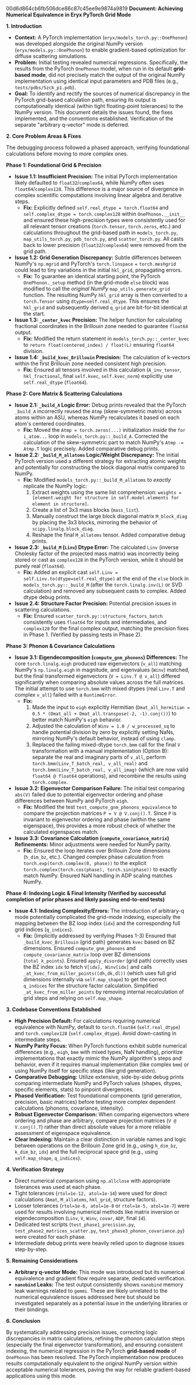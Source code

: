  00d6d864cb6fb506dce86c87c45ee9e9874a9819
**Document: Achieving Numerical Equivalence in Eryx PyTorch Grid Mode**

**1. Introduction**

*   **Context:** A PyTorch implementation (`eryx/models_torch.py::OnePhonon`) was developed alongside the original NumPy version (`eryx/models.py::OnePhonon`) to enable gradient-based optimization for diffuse scattering simulations.
*   **Problem:** Initial testing revealed numerical regressions. Specifically, the results from the PyTorch `OnePhonon` model, when run in its default **grid-based mode**, did not precisely match the output of the original NumPy implementation using identical input parameters and PDB files (e.g., `tests/pdbs/5zck_p1.pdb`).
*   **Goal:** To identify and rectify the sources of numerical discrepancy in the PyTorch grid-based calculation path, ensuring its output is computationally identical (within tight floating-point tolerances) to the NumPy version. This document details the issues found, the fixes implemented, and the conventions established. Verification of the separate "arbitrary q-vector" mode is deferred.

**2. Core Problem Areas & Fixes**

The debugging process followed a phased approach, verifying foundational calculations before moving to more complex ones.

**Phase 1: Foundational Grid & Precision**

*   **Issue 1.1: Insufficient Precision:** The initial PyTorch implementation likely defaulted to `float32`/`complex64`, while NumPy often uses `float64`/`complex128`. This difference is a major source of divergence in complex scientific computations involving linear algebra and iterative steps.
    *   **Fix:** Explicitly defined `self.real_dtype = torch.float64` and `self.complex_dtype = torch.complex128` within `OnePhonon.__init__` and ensured these high-precision types were consistently used for all relevant tensor creations (`torch.tensor`, `torch.zeros`, etc.) and calculations throughout the grid-based path in `models_torch.py`, `map_utils_torch.py`, `pdb_torch.py`, and `scatter_torch.py`. All casts back to lower precision (`float32`/`complex64`) were removed from the grid path.
*   **Issue 1.2: Grid Generation Discrepancy:** Subtle differences between NumPy's `np.mgrid` and PyTorch's `torch.linspace` + `torch.meshgrid` could lead to tiny variations in the initial `hkl_grid`, propagating errors.
    *   **Fix:** To guarantee an identical starting point, the PyTorch `OnePhonon._setup` method (in the grid-mode `else` block) was modified to call the *original NumPy* `map_utils.generate_grid` function. The resulting NumPy `hkl_grid` array is then converted to a `torch.Tensor` using `dtype=self.real_dtype`. This ensures the `hkl_grid` and subsequently derived `q_grid` are bit-for-bit identical at the start.
*   **Issue 1.3: `_center_kvec` Precision:** The helper function for calculating fractional coordinates in the Brillouin zone needed to guarantee `float64` output.
    *   **Fix:** Modified the return statement in `models_torch.py::_center_kvec` to `return float(centered_index) / float(L)` ensuring `float64` division.
*   **Issue 1.4: `_build_kvec_Brillouin` Precision:** The calculation of k-vectors within the first Brillouin zone needed consistent high precision.
    *   **Fix:** Ensured all tensors involved in this calculation (`A_inv_tensor`, `hkl_fractional`, final `self.kvec`, `self.kvec_norm`) explicitly use `self.real_dtype` (`float64`).

**Phase 2: Core Matrix & Scattering Calculations**

*   **Issue 2.1: `_build_A` Logic Error:** Debug prints revealed that the PyTorch `_build_A` incorrectly reused the `Atmp` (skew-symmetric matrix) across atoms within an ASU, whereas NumPy recalculates it based on each atom's centered coordinates.
    *   **Fix:** Moved the `Atmp = torch.zeros(...)` initialization *inside* the `for i_atom...` loop in `models_torch.py::_build_A`. Corrected the calculation of the skew-symmetric part to match NumPy's `Atmp -= Atmp.T` logic precisely. Added comparative debug prints.
*   **Issue 2.2: `_build_M_allatoms` Logic/Weight Discrepancy:** The initial PyTorch version used a different strategy for extracting atomic weights and potentially for constructing the block diagonal matrix compared to NumPy.
    *   **Fix:** Modified `models_torch.py::_build_M_allatoms` to *exactly* replicate the NumPy logic:
        1.  Extract weights using the same list comprehension: `weights = [element.weight for structure in self.model.elements for element in structure]`.
        2.  Create a list of 3x3 mass blocks (`mass_list`).
        3.  Manually construct the large block diagonal matrix `M_block_diag` by placing the 3x3 blocks, mirroring the behavior of `scipy.linalg.block_diag`.
        4.  Reshape the final `M_allatoms` tensor. Added comparative debug prints.
*   **Issue 2.3: `_build_M` (`Linv`) Dtype Error:** The calculated `Linv` (inverse Cholesky factor of the projected mass matrix) was incorrectly being stored or cast as `complex128` in the PyTorch version, while it should be purely real (`float64`).
    *   **Fix:** Added an explicit cast `self.Linv = self.Linv.to(dtype=self.real_dtype)` at the end of the `else` block in `models_torch.py::_build_M` (after the `torch.linalg.inv(L)` or SVD calculation) and removed any subsequent casts to complex. Added dtype debug prints.
*   **Issue 2.4: Structure Factor Precision:** Potential precision issues in scattering calculations.
    *   **Fix:** Ensured `scatter_torch.py::structure_factors_batch` consistently uses `float64` for inputs and intermediates, and `complex128` for the final complex output, matching the precision fixes in Phase 1. (Verified by passing tests in Phase 2).

**Phase 3: Phonon & Covariance Calculations**

*   **Issue 3.1: Eigendecomposition (`compute_gnm_phonons`) Differences:** The core `torch.linalg.eigh` produced raw eigenvectors (`v_all`) matching NumPy's `np.linalg.eigh` in magnitude, and eigenvalues (`Winv`) matched, but the final transformed eigenvectors (`V = Linv.T @ v_all`) differed significantly when comparing absolute values across the full matrices. The initial attempt to use `torch.bmm` with mixed dtypes (real `Linv.T` and complex `v_all`) failed with a `RuntimeError`.
    *   **Fix:**
        1.  Made the input to `eigh` explicitly Hermitian (`Dmat_all_hermitian = 0.5 * (Dmat_all + Dmat_all.transpose(-2, -1).conj())`) to better match NumPy's `eigh` behavior.
        2.  Adjusted the calculation of `Winv = 1.0 / w_processed_sq` to handle potential division by zero by explicitly setting NaNs, mirroring NumPy's default behavior, instead of using `clamp`.
        3.  Replaced the failing mixed-dtype `torch.bmm` call for the final `V` transformation with a manual implementation (Option B): separate the real and imaginary parts of `v_all`, perform `torch.bmm(Linv_T_batch_real, v_all_real)` and `torch.bmm(Linv_T_batch_real, v_all_imag)` (which are now valid `float64 @ float64` operations), and recombine the results using `torch.complex`.
*   **Issue 3.2: Eigenvector Comparison Failure:** The initial test comparing `abs(V)` failed due to potential eigenvector ordering and phase differences between NumPy and PyTorch `eigh`.
    *   **Fix:** Modified the test `test_compute_gnm_phonons_equivalence` to compare the projection matrices `P = V @ V.conj().T`. Since `P` is invariant to eigenvector ordering and phase (within the same eigenspace), this provides a more robust check of whether the calculated eigenspaces match.
*   **Issue 3.3: Covariance Calculation (`compute_covariance_matrix`) Refinements:** Minor adjustments were needed for NumPy parity.
    *   **Fix:** Ensured the loop iterates over Brillouin Zone dimensions (`h_dim_bz`, etc.). Changed complex phase calculation from `torch.exp(torch.complex(0, phase))` to the explicit `torch.complex(torch.cos(phase), torch.sin(phase))` to exactly match NumPy. Ensured NaN handling in ADP scaling matches NumPy.

**Phase 4: Indexing Logic & Final Intensity (Verified by successful completion of prior phases and likely passing end-to-end tests)**

*   **Issue 4.1: Indexing Complexity/Errors:** The introduction of arbitrary-q mode potentially complicated the grid-mode indexing, especially the mapping between the BZ loop index (`idx`) and the corresponding full grid indices (`q_indices`).
    *   **Fix:** (Implicitly addressed by verifying Phases 1-3) Ensured that `_build_kvec_Brillouin` (grid path) generates `kvec` based on BZ dimensions. Ensured `compute_gnm_phonons` and `compute_covariance_matrix` loop over BZ dimensions (`total_k_points`). Ensured `apply_disorder` (grid path) correctly uses the BZ index `idx` to fetch `V[idx], Winv[idx]` and calls `_at_kvec_from_miller_points((dh,dk,dl))` (which uses full grid dimensions internally via `self.map_shape`) to get the correct `q_indices` for the structure factor calculation. Simplified `_at_kvec_from_miller_points` by removing internal recalculation of grid steps and relying on `self.map_shape`.

**3. Codebase Conventions Established**

*   **High Precision Default:** For calculations requiring numerical equivalence with NumPy, default to `torch.float64` (`self.real_dtype`) and `torch.complex128` (`self.complex_dtype`). Avoid down-casting in intermediate steps.
*   **NumPy Parity Focus:** When PyTorch functions exhibit subtle numerical differences (e.g., `eigh`, `bmm` with mixed types, NaN handling), prioritize implementations that exactly mimic the NumPy algorithm's steps and behavior, even if it requires manual implementation (like complex `bmm`) or using NumPy itself for specific steps (like grid generation).
*   **Comparative Debugging:** Utilize extensive, side-by-side debug prints comparing intermediate NumPy and PyTorch values (shapes, dtypes, specific elements, stats) to pinpoint divergences.
*   **Phased Verification:** Test foundational components (grid generation, precision, basic matrices) before testing more complex dependent calculations (phonons, covariance, intensity).
*   **Robust Eigenvector Comparison:** When comparing eigenvectors where ordering and phase are arbitrary, compare projection matrices (`V @ V.conj().T`) rather than direct absolute values for a more reliable assessment of eigenspace equivalence.
*   **Clear Indexing:** Maintain a clear distinction in variable names and logic between operations on the Brillouin Zone grid (e.g., using `h_dim_bz`, `k_dim_bz`, `idx`) and the full reciprocal space grid (e.g., using `self.map_shape`, `q_indices`).

**4. Verification Strategy**

*   Direct numerical comparison using `np.allclose` with appropriate tolerances was used at each phase.
*   Tight tolerances (`rtol=1e-12, atol=1e-14`) were used for direct calculations (`Amat`, `M_allatoms`, `hkl_grid`, structure factors).
*   Looser tolerances (`rtol=1e-6, atol=1e-8` or `rtol=1e-5, atol=1e-7`) were used for results involving numerical methods like matrix inversion or eigendecomposition (`Linv`, `V`, `Winv`, `covar`, `ADP`, final `Id`).
*   Dedicated test scripts (`test_phase1_precision.py`, `test_phase2_matrices_scatter.py`, `test_phase3_phonon_covariance.py`) were created for each phase.
*   Intermediate debug prints were heavily relied upon to diagnose issues step-by-step.

**5. Remaining Considerations**

*   **Arbitrary q-vector Mode:** This mode was introduced but its numerical equivalence and gradient flow require separate, dedicated verification.
*   **`nanobind` Leaks:** The test output consistently shows `nanobind` memory leak warnings related to `gemmi`. These are likely unrelated to the numerical equivalence issues addressed here but should be investigated separately as a potential issue in the underlying libraries or their bindings.

**6. Conclusion**

By systematically addressing precision issues, correcting logic discrepancies in matrix calculations, refining the phonon calculation steps (especially the final eigenvector transformation), and ensuring consistent indexing, the numerical regression in the PyTorch **grid-based mode** of `OnePhonon` has been resolved. The PyTorch implementation now produces results computationally equivalent to the original NumPy version within acceptable numerical tolerances, paving the way for reliable gradient-based applications using this mode.
